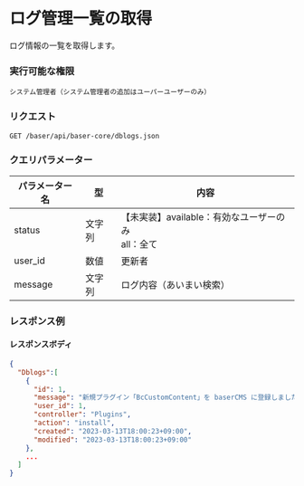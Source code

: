 # ログ管理一覧の取得

ログ情報の一覧を取得します。

### 実行可能な権限
```
システム管理者（システム管理者の追加はユーパーユーザーのみ）
```

### リクエスト
```
GET /baser/api/baser-core/dblogs.json
``` 

### クエリパラメーター

| パラメーター名           | 型 | 内容                                 |
|-------------------| --- |------------------------------------|
| status            | 文字列 | 【未実装】available：有効なユーザーのみ<br>all：全て |
| user_id             | 数値 | 更新者                                |
| message   | 文字列 | ログ内容（あいまい検索）                       |

### レスポンス例
#### レスポンスボディ
```json
{
  "Dblogs":[
    {
      "id": 1,
      "message": "新規プラグイン「BcCustomContent」を baserCMS に登録しました。",
      "user_id": 1,
      "controller": "Plugins",
      "action": "install",
      "created": "2023-03-13T18:00:23+09:00",
      "modified": "2023-03-13T18:00:23+09:00"
    },
    ...
  ]
}
```
